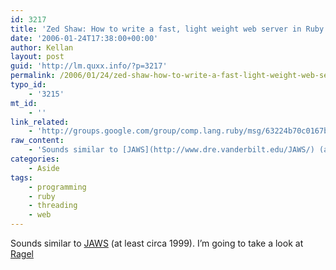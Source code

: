 ```yaml
---
id: 3217
title: 'Zed Shaw: How to write a fast, light weight web server in Ruby (and a little C)'
date: '2006-01-24T17:38:00+00:00'
author: Kellan
layout: post
guid: 'http://lm.quxx.info/?p=3217'
permalink: /2006/01/24/zed-shaw-how-to-write-a-fast-light-weight-web-server-in-ruby-and-a-little-c/
typo_id:
    - '3215'
mt_id:
    - ''
link_related:
    - 'http://groups.google.com/group/comp.lang.ruby/msg/63224b70c0167bdf'
raw_content:
    - 'Sounds similar to [JAWS](http://www.dre.vanderbilt.edu/JAWS/) (at least circa 1999).  I\''m going to take a look at [Ragel](http://www.elude.ca/ragel/)'
categories:
    - Aside
tags:
    - programming
    - ruby
    - threading
    - web
---
```


Sounds similar to [JAWS](http://www.dre.vanderbilt.edu/JAWS/) (at least circa 1999). I’m going to take a look at [Ragel](http://www.elude.ca/ragel/)